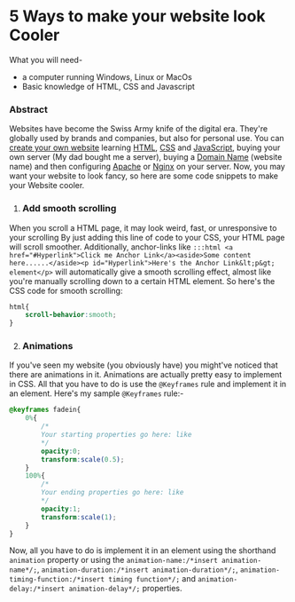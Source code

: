 # 5 Ways to make your website look Cooler

What you will need-

*   a computer running Windows, Linux or MacOs
*   Basic knowledge of HTML, CSS and Javascript

### Abstract

Websites have become the Swiss Army knife of the digital era. They're globally used by brands and companies, but also for personal use. You can [create your own website](https://www.wikihow.com/Make-a-Website) learning [HTML](https://www.w3schools.com/html/default.asp), [CSS](https://www.w3schools.com/css/default.asp) and [JavaScript](https://www.w3schools.com/js/default.asp), buying your own server (My dad bought me a server), buying a [Domain Name](https://www.godaddy.com/en-in) (website name) and then configuring [Apache](https://ubuntu.com/tutorials/install-and-configure-apache#1-overview) or [Nginx](https://www.digitalocean.com/community/tutorials/how-to-install-nginx-on-ubuntu-22-04) on your server. Now, you may want your website to look fancy, so here are some code snippets to make your Website cooler.

1. ### Add smooth scrolling
When you scroll a HTML page, it may look weird, fast, or
unresponsive to your scrolling By just adding this line of code to your CSS, your HTML page will scroll smoother. Additionally,
anchor-links like `:::html <a href="#Hyperlink">Click me Anchor Link</a><aside>Some content here......</aside><p id="Hyperlink">Here's the Anchor Link&lt;p&gt;                  element</p>` will automatically give a smooth scrolling effect, almost like you're manually scrolling down to a certain HTML element. So here's the CSS code for smooth scrolling:
```css
html{
    scroll-behavior:smooth;
}
```
2. ### Animations
If you've seen my website (you obviously have) 
you might've noticed that there are animations in it. 
Animations are actually pretty easy to implement in CSS. 
All that you have to do is use the `@Keyframes` rule and 
implement it in an element. Here's my sample `@Keyframes` rule:-
```css
@keyframes fadein{
    0%{
        /*
        Your starting properties go here: like
        */
        opacity:0;
        transform:scale(0.5);
    }
    100%{
        /*
        Your ending properties go here: like
        */
        opacity:1;
        transform:scale(1);
    }
}

```
Now, all you have to do is implement it in an element using the shorthand
`animation` property or using the `animation-name:/*insert animation-name*/;`, 
`animation-duration:/*insert animation-duration*/;`, `animation-timing-function:/*insert timing function*/;`
and `animation-delay:/*insert animation-delay*/;` properties. 
